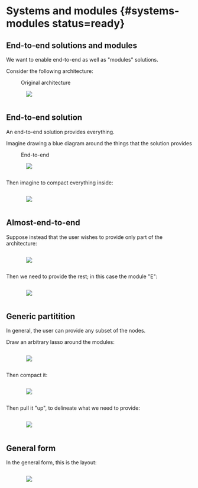 
# Systems and modules {#systems-modules status=ready}

## End-to-end solutions and modules

We want to enable end-to-end as well as "modules" solutions.

Consider the following architecture:

<figure id='architecture'>
<figcaption>Original architecture</figcaption>
<img src="connections/architecture.svg" class='diagram'/>
</figure>

## End-to-end solution

An end-to-end solution provides everything.

Imagine drawing a blue diagram around the things that the solution provides

<figure id='example1-group'>
<figcaption>End-to-end</figcaption>
<img src="connections/example1-group.svg" class='diagram'/>
</figure>

Then imagine to compact everything inside:

<figure id='example1-res'>
<figcaption></figcaption>
<img src="connections/example1-res.svg" class='diagram'/>
</figure>



## Almost-end-to-end

Suppose instead that the user wishes to provide only part of the architecture:

<figure id='example2-group'>
<figcaption></figcaption>
<img src="connections/example2-group.svg" class='diagram'/>
</figure>

Then we need to provide the rest; in this case the module "E":

<figure id='example2-res'>
<figcaption></figcaption>
<img src="connections/example2-res.svg" class='diagram'/>
</figure>



## Generic partitition

In general, the user can provide any subset of the nodes.

Draw an arbitrary lasso around the modules:

<figure id='example3-a-group'>
<figcaption></figcaption>
<img src="connections/example3-a-group.svg" class='diagram'/>
</figure>

Then compact it:


<figure id='example3-b'>
<figcaption></figcaption>
<img src="connections/example3-b.svg" class='diagram'/>
</figure>

Then pull it "up", to delineate what we need to provide:

<figure id='example3-c'>
<figcaption></figcaption>
<img src="connections/example3-c.svg" class='diagram'/>
</figure>

## General form

In the general form, this is the layout:

<figure id='sys_general'>
<figcaption></figcaption>
<img src="connections/sys_general.svg" class='diagram'/>
</figure>



<style>
.diagram {
max-width:100%;
margin:1em;
}
</style>
